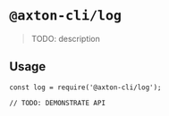 # `@axton-cli/log`

> TODO: description

## Usage

```
const log = require('@axton-cli/log');

// TODO: DEMONSTRATE API
```
